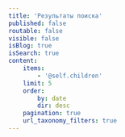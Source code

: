 ```yaml
---
title: 'Результаты поиска'
published: false
routable: false
visible: false
isBlog: true
isSearch: true
content:
    items:
        - '@self.children'
    limit: 5
    order:
        by: date
        dir: desc
    pagination: true
    url_taxonomy_filters: true
---
```


